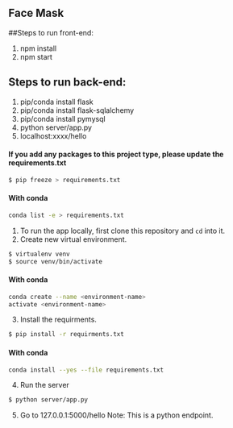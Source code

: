 ## Face Mask

##Steps to run front-end:

1. npm install
2. npm start

## Steps to run back-end:

1. pip/conda install flask
2. pip/conda install flask-sqlalchemy
3. pip/conda install pymysql
4. python server/app.py
5. localhost:xxxx/hello

#### If you add any packages to this project type, please update the requirements.txt
  ```bash
  $ pip freeze > requirements.txt
  ```
  #### With conda
  ```bash
  conda list -e > requirements.txt
  ```
1. To run the app locally, first clone this repository and `cd` into it.
2. Create new virtual environment.

  ```bash
  $ virtualenv venv
  $ source venv/bin/activate
  ```
  #### With conda
  ```bash
  conda create --name <environment-name>
  activate <environment-name>
  ```
3. Install the requirments.

  ```bash
  $ pip install -r requirments.txt
  ```
  #### With conda
  ```bash
  conda install --yes --file requirements.txt
  ```
4. Run the server

  ```bash
  $ python server/app.py
  ```
5. Go to 127.0.0.1:5000/hello
  Note: This is a python endpoint.
